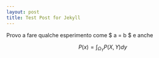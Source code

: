 ```yaml
---
layout: post
title: Test Post for Jekyll
---
```


Provo a fare qualche esperimento come $ a = b $ e anche 

$$  P(x) = \int_{\Omega_{Y}} P(X,Y) dy $$

<!--Next you can update your site name, avatar and other options using the _config.yml file in the root of your repository (shown below :point_down:).-->

<!--![_config.yml]({{ site.baseurl }}/images/config.png)-->

<!--The easiest way to make your first post is to edit this one. Go into /_posts/ and update the Hello World markdown file. For more instructions head over to the [Jekyll Now repository](https://github.com/barryclark/jekyll-now) on GitHub.-->
